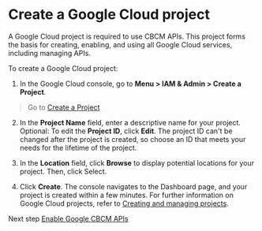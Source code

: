 # Create a Google Cloud project
A Google Cloud project is required to use CBCM APIs. This project forms the basis for creating, enabling, and using all Google Cloud services, including managing APIs.

To create a Google Cloud project:

1. In the Google Cloud console, go to **Menu > IAM & Admin > Create a Project**.

> Go to [Create a Project](https://console.cloud.google.com/projectcreate)

2. In the **Project Name** field, enter a descriptive name for your project.
Optional: To edit the **Project ID**, click **Edit**. The project ID can't be changed after the project is created, so choose an ID that meets your needs for the lifetime of the project.

3. In the **Location** field, click **Browse** to display potential locations for your project. Then, click Select.

4. Click **Create**. The console navigates to the Dashboard page, and your project is created within a few minutes.
For further information on Google Cloud projects, refer to [Creating and managing projects](https://cloud.google.com/resource-manager/docs/creating-managing-projects).

Next step
[Enable Google CBCM APIs]()
